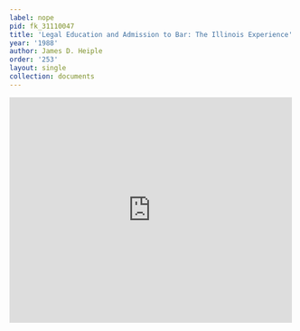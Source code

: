 ```yaml
---
label: nope
pid: fk_31110047
title: 'Legal Education and Admission to Bar: The Illinois Experience'
year: '1988'
author: James D. Heiple
order: '253'
layout: single
collection: documents
---
```

<iframe src="https://northwestern.app.box.com/embed/s/uk2saeak3wttvvbvrth2pd0xrqu3pydo?sortColumn=date&view=list" width="500" height="400" frameborder="0" allowfullscreen webkitallowfullscreen msallowfullscreen></iframe>
